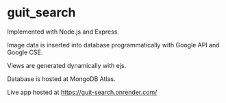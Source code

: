 # guit_search

Implemented with Node.js and Express.

Image data is inserted into database programmatically with Google API and Google CSE.

Views are generated dynamically with ejs. 

Database is hosted at MongoDB Atlas. 

Live app hosted at https://guit-search.onrender.com/
